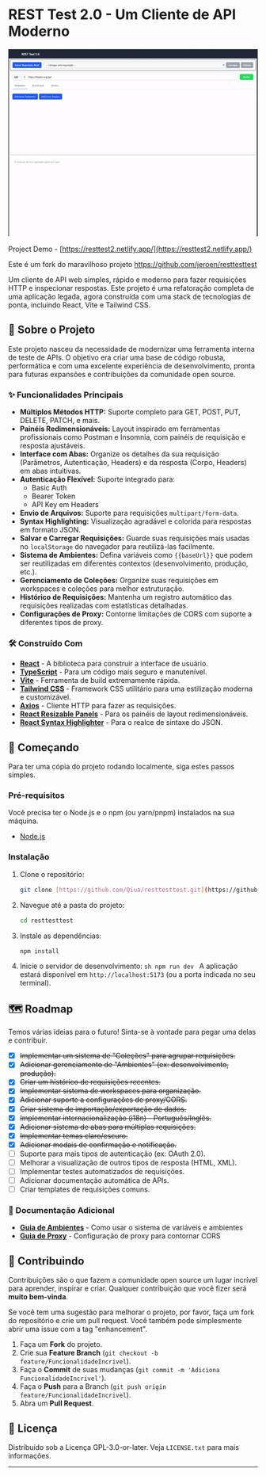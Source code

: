 # REST Test 2.0 - Um Cliente de API Moderno

![Screenshot da Aplicação](public/assets/demo/rest-test-2-screen-final.gif)

Project Demo - [https://resttest2.netlify.app/](https://resttest2.netlify.app/)

Este é um fork do maravilhoso projeto https://github.com/jeroen/resttesttest

Um cliente de API web simples, rápido e moderno para fazer requisições HTTP e inspecionar respostas. Este projeto é uma refatoração completa de uma aplicação legada, agora construída com uma stack de tecnologias de ponta, incluindo React, Vite e Tailwind CSS.

## 🚀 Sobre o Projeto

Este projeto nasceu da necessidade de modernizar uma ferramenta interna de teste de APIs. O objetivo era criar uma base de código robusta, performática e com uma excelente experiência de desenvolvimento, pronta para futuras expansões e contribuições da comunidade open source.

### ✨ Funcionalidades Principais

- **Múltiplos Métodos HTTP:** Suporte completo para GET, POST, PUT, DELETE, PATCH, e mais.
- **Painéis Redimensionáveis:** Layout inspirado em ferramentas profissionais como Postman e Insomnia, com painéis de requisição e resposta ajustáveis.
- **Interface com Abas:** Organize os detalhes da sua requisição (Parâmetros, Autenticação, Headers) e da resposta (Corpo, Headers) em abas intuitivas.
- **Autenticação Flexível:** Suporte integrado para:
  - Basic Auth
  - Bearer Token
  - API Key em Headers
- **Envio de Arquivos:** Suporte para requisições `multipart/form-data`.
- **Syntax Highlighting:** Visualização agradável e colorida para respostas em formato JSON.
- **Salvar e Carregar Requisições:** Guarde suas requisições mais usadas no `localStorage` do navegador para reutilizá-las facilmente.
- **Sistema de Ambientes:** Defina variáveis como `{{baseUrl}}` que podem ser reutilizadas em diferentes contextos (desenvolvimento, produção, etc.).
- **Gerenciamento de Coleções:** Organize suas requisições em workspaces e coleções para melhor estruturação.
- **Histórico de Requisições:** Mantenha um registro automático das requisições realizadas com estatísticas detalhadas.
- **Configurações de Proxy:** Contorne limitações de CORS com suporte a diferentes tipos de proxy.

### 🛠️ Construído Com

- **[React](https://reactjs.org/)** - A biblioteca para construir a interface de usuário.
- **[TypeScript](https://www.typescriptlang.org/)** - Para um código mais seguro e manutenível.
- **[Vite](https://vitejs.dev/)** - Ferramenta de build extremamente rápida.
- **[Tailwind CSS](https://tailwindcss.com/)** - Framework CSS utilitário para uma estilização moderna e customizável.
- **[Axios](https://axios-http.com/)** - Cliente HTTP para fazer as requisições.
- **[React Resizable Panels](https://react-resizable-panels.com/)** - Para os painéis de layout redimensionáveis.
- **[React Syntax Highlighter](https://github.com/react-syntax-highlighter/react-syntax-highlighter)** - Para o realce de sintaxe do JSON.

## 🏁 Começando

Para ter uma cópia do projeto rodando localmente, siga estes passos simples.

### Pré-requisitos

Você precisa ter o Node.js e o npm (ou yarn/pnpm) instalados na sua máquina.

- [Node.js](https://nodejs.org/)

### Instalação

1.  Clone o repositório:
    ```sh
    git clone [https://github.com/Qiua/resttesttest.git](https://github.com/Qiua/resttesttest.git)
    ```
2.  Navegue até a pasta do projeto:
    ```sh
    cd resttesttest
    ```
3.  Instale as dependências:
    ```sh
    npm install
    ```
4.  Inicie o servidor de desenvolvimento:
    `sh
npm run dev
`
    A aplicação estará disponível em `http://localhost:5173` (ou a porta indicada no seu terminal).

## 🗺️ Roadmap

Temos várias ideias para o futuro! Sinta-se à vontade para pegar uma delas e contribuir.

- [x] ~~Implementar um sistema de "Coleções" para agrupar requisições.~~
- [x] ~~Adicionar gerenciamento de "Ambientes" (ex: desenvolvimento, produção).~~
- [x] ~~Criar um histórico de requisições recentes.~~
- [x] ~~Implementar sistema de workspaces para organização.~~
- [x] ~~Adicionar suporte a configurações de proxy/CORS.~~
- [x] ~~Criar sistema de importação/exportação de dados.~~
- [x] ~~Implementar internacionalização (i18n) - Português/Inglês.~~
- [x] ~~Adicionar sistema de abas para múltiplas requisições.~~
- [x] ~~Implementar temas claro/escuro.~~
- [x] ~~Adicionar modais de confirmação e notificação.~~
- [ ] Suporte para mais tipos de autenticação (ex: OAuth 2.0).
- [ ] Melhorar a visualização de outros tipos de resposta (HTML, XML).
- [ ] Implementar testes automatizados de requisições.
- [ ] Adicionar documentação automática de APIs.
- [ ] Criar templates de requisições comuns.

### 📖 Documentação Adicional

- [**Guia de Ambientes**](ENVIRONMENTS.md) - Como usar o sistema de variáveis e ambientes
- [**Guia de Proxy**](CORS-PROXY-GUIDE.md) - Configuração de proxy para contornar CORS

## 🤝 Contribuindo

Contribuições são o que fazem a comunidade open source um lugar incrível para aprender, inspirar e criar. Qualquer contribuição que você fizer será **muito bem-vinda**.

Se você tem uma sugestão para melhorar o projeto, por favor, faça um fork do repositório e crie um pull request. Você também pode simplesmente abrir uma issue com a tag "enhancement".

1.  Faça um **Fork** do projeto.
2.  Crie sua **Feature Branch** (`git checkout -b feature/FuncionalidadeIncrivel`).
3.  Faça o **Commit** de suas mudanças (`git commit -m 'Adiciona FuncionalidadeIncrivel'`).
4.  Faça o **Push** para a Branch (`git push origin feature/FuncionalidadeIncrivel`).
5.  Abra um **Pull Request**.

## 📄 Licença

Distribuído sob a Licença GPL-3.0-or-later. Veja `LICENSE.txt` para mais informações.

---
